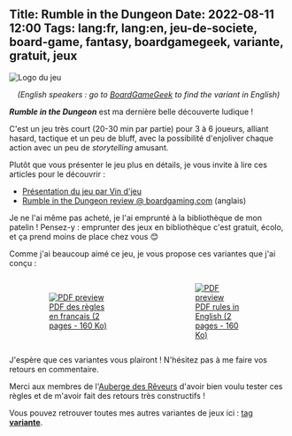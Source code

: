 Title: Rumble in the Dungeon
Date: 2022-08-11 12:00
Tags: lang:fr, lang:en, jeu-de-societe, board-game, fantasy, boardgamegeek, variante, gratuit, jeux
---
![Logo du jeu](images/2022/08/rumble-in-the-dungeon-fan-cover.jpg)

_<center>(English speakers : go to [BoardGameGeek](https://boardgamegeek.com/thread/2915424/special-rooms-characters-abilities-exchange-charac) to find the variant in English)</center>_

_**Rumble in the Dungeon**_ est ma dernière belle découverte ludique !

C'est un jeu très court (20-30 min par partie) pour 3 à 6 joueurs,
alliant hasard, tactique et un peu de bluff,
avec la possibilité d'enjoliver chaque action avec un peu de _storytelling_ amusant.

Plutôt que vous présenter le jeu plus en détails, je vous invite à lire ces articles pour le découvrir :

* [Présentation du jeu par Vin d'jeu](https://www.vindjeu.eu/2019/03/05/rumble-in-the-dungeon/)
* [Rumble in the Dungeon review @ boardgaming.com](https://boardgaming.com/games/board-games/rumble-in-the-dungeon) (anglais)

Je ne l'ai même pas acheté, je l'ai emprunté à la bibliothèque de mon patelin !
Pensez-y : emprunter des jeux en bibliothèque c'est gratuit, écolo, et ça prend moins de place chez vous 😊

Comme j'ai beaucoup aimé ce jeu, je vous propose ces variantes que j'ai conçu :

<div class="side-by-side">
  <a href="images/2022/08/RumbleInTheDungeon-variantes-FR.pdf">
    <figure>
      <img alt="PDF preview" src="images/2022/08/rumble-in-the-dungeon-pdf-thumbnail-FR.png">
      <figcaption>PDF des règles en français (2 pages - 160 Ko)</figcaption>
    </figure>
  </a>
  <a href="images/2022/08/RumbleInTheDungeon-variants-EN.pdf">
    <figure>
      <img alt="PDF preview" src="images/2022/08/rumble-in-the-dungeon-pdf-thumbnail-EN.png">
      <figcaption>PDF rules in English (2 pages - 160 Ko)</figcaption>
    </figure>
  </a>
</div>

J'espère que ces variantes vous plairont !
N'hésitez pas à me faire vos retours en commentaire.

Merci aux membres de l'[Auberge des Rêveurs](https://laubergedesreveurs.forumactif.com/) d'avoir bien voulu tester ces règles
et de m'avoir fait des retours très constructifs !

Vous pouvez retrouver toutes mes autres variantes de jeux ici : [tag **variante**](tag/variante.html).

<style>
article img { max-height: 20rem; }
@media (min-width:768px) {
  .side-by-side {
    display: flex;
    justify-content: center;
    align-items: center;
  }
  .side-by-side > * { margin: 0 2rem; }
}
</style>

<!-- Com'
* [x] https://boardgamegeek.com/thread/2915424/special-rooms-characters-abilities-exchange-charac
* [x] https://www.trictrac.net/jeu-de-societe/rumble-in-the-dungeon/ressources & https://www.trictrac.net/forum/sujet/variantes-pour-rumble-in-the-dungeon
-->

